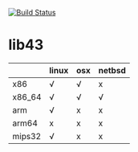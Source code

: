 [![Build Status](https://travis-ci.org/lunixbochs/lib43.svg?branch=master)](https://travis-ci.org/lunixbochs/lib43)

lib43
====

|         | linux | osx | netbsd |
|---------|-------|-----|--------|
| x86     | √     | √   | x      |
| x86\_64 | √     | √   | √      |
| arm     | √     | x   | x      |
| arm64   | x     | x   | x      |
| mips32  | √     | x   | x      |
